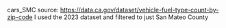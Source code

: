 cars_SMC source: https://data.ca.gov/dataset/vehicle-fuel-type-count-by-zip-code
  I used the 2023 dataset and filtered to just San Mateo County
